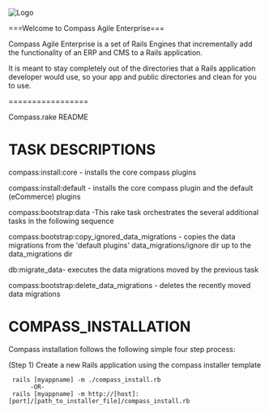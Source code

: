 ![Logo](http://github.com/portablemind/compass_agile_enterprise_/raw/master/engines/erp_app/public/images/art/compass-logo-1-medium.png)

===Welcome to Compass Agile Enterprise===

Compass Agile Enterprise is a set of Rails Engines that incrementally add the functionality of an ERP and CMS to a Rails application.

It is meant to stay completely out of the directories that a Rails application developer would use, so your app and public directories and clean for you to use.

=================

Compass.rake README

TASK DESCRIPTIONS
=================

compass:install:core - installs the core compass plugins

compass:install:default - installs the core compass plugin and the default (eCommerce) plugins

compass:bootstrap:data -This rake task orchestrates the several additional tasks in the following sequence

compass:bootstrap:copy_ignored_data_migrations - copies the data migrations from the 'default plugins'
                                                  data_migrations/ignore dir up to the data_migrations dir
 
 db:migrate_data- executes the data migrations moved by the previous task
 
 compass:bootstrap:delete_data_migrations - deletes the recently moved data migrations
 
 
 
 COMPASS_INSTALLATION
 ====================
 
 Compass installation follows the following simple four step process:
 
 (Step 1) Create a new Rails application using the compass installer template
     
     rails [myappname] -m ./compass_install.rb
          -OR-
     rails [myappname] -m http://[host]:[port]/[path_to_installer_file]/compass_install.rb
